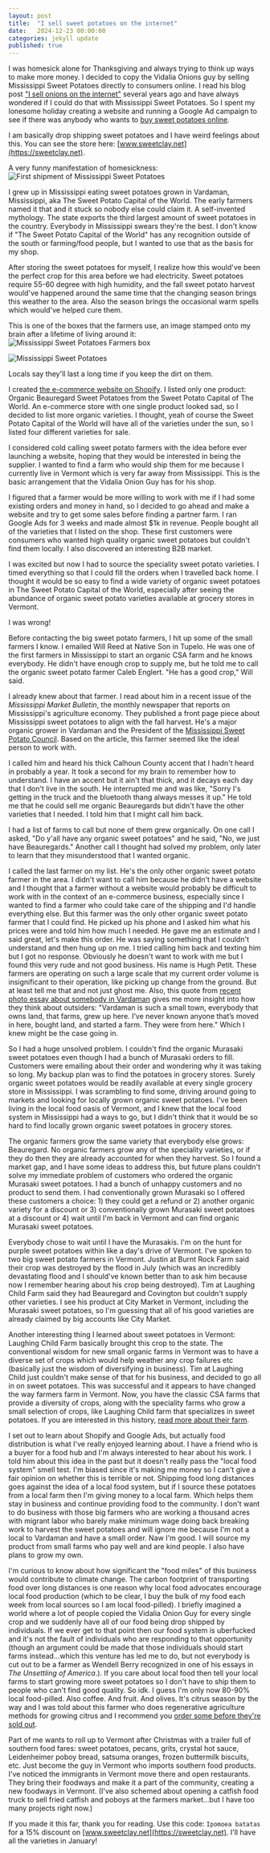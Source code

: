 ```yaml
---
layout: post
title:  "I sell sweet potatoes on the internet"
date:   2024-12-23 00:00:00
categories: jekyll update
published: true
---
```


I was homesick alone for Thanksgiving and always trying to think up ways to make more money. I decided to copy the Vidalia Onions guy by selling Mississippi Sweet Potatoes directly to consumers online. I read his blog post ["I sell onions on the internet"](https://www.deepsouthventures.com/i-sell-onions-on-the-internet/) several years ago and have always wondered if I could do that with Mississippi Sweet Potatoes. So I spent my lonesome holiday creating a website and running a Google Ad campaign to see if there was anybody who wants to [buy sweet potatoes online](https://sweetclay.net). 

I am basically drop shipping sweet potatoes and I have weird feelings about this. You can see the store here: [www.sweetclay.net](https://sweetclay.net).

A very funny manifestation of homesickness:
![First shipment of Mississippi Sweet Potatoes](/assets/boxes.jpg)

I grew up in Mississippi eating sweet potatoes grown in Vardaman, Mississippi, aka The Sweet Potato Capital of the World. The early farmers named it that and it stuck so nobody else could claim it. A self-invented mythology. The state exports the third largest amount of sweet potatoes in the country. Everybody in Mississippi swears they're the best. I don't know if "The Sweet Potato Capital of the World" has any recognition outside of the south or farming/food people, but I wanted to use that as the basis for my shop.

After storing the sweet potatoes for myself, I realize how this would've been the perfect crop for this area before we had electricity. Sweet potatoes require 55-60 degree with high humidity, and the fall sweet potato harvest would've happened around the same time that the changing season brings this weather to the area. Also the season brings the occasional warm spells which would've helped cure them.

This is one of the boxes that the farmers use, an image stamped onto my brain after a lifetime of living around it:
![Mississippi Sweet Potatoes Farmers box](/assets/farm-boxes.jpg)

![Mississippi Sweet Potatoes](/assets/sweetpotatoes.jpg)

Locals say they'll last a long time if you keep the dirt on them.

I created [the e-commerce website on Shopify](https://sweetclay.net). I listed only one product: Organic Beauregard Sweet Potatoes from the Sweet Potato Capital of The World. An e-commerce store with one single product looked sad, so I decided to list more organic varieties. I thought, yeah of course the Sweet Potato Capital of the World will have all of the varieties under the sun, so I listed four different varieties for sale. 

I considered cold calling sweet potato farmers with the idea before ever launching a website, hoping that they would be interested in being the supplier. I wanted to find a farm who would ship them for me because I currently live in Vermont which is very far away from Mississippi. This is the basic arrangement that the Vidalia Onion Guy has for his shop.

I figured that a farmer would be more willing to work with me if I had some existing orders and money in hand, so I decided to go ahead and make a website and try to get some sales before finding a partner farm. I ran Google Ads for 3 weeks and made almost $1k in revenue. People bought all of the varieties that I listed on the shop. These first customers were consumers who wanted high quality organic sweet potatoes but couldn't find them locally. I also discovered an interesting B2B market.

I was excited but now I had to source the speciality sweet potato varieties. I timed everything so that I could fill the orders when I travelled back home. I thought it would be so easy to find a wide variety of organic sweet potatoes in The Sweet Potato Capital of the World, especially after seeing the abundance of organic sweet potato varieties available at grocery stores in Vermont.

I was wrong!

Before contacting the big sweet potato farmers, I hit up some of the small farmers I know. I emailed Will Reed at Native Son in Tupelo. He was one of the first farmers in Mississippi to start an organic CSA farm and he knows everybody. He didn't have enough crop to supply me, but he told me to call the organic sweet potato farmer Caleb Englert. "He has a good crop," Will said.

I already knew about that farmer. I read about him in a recent issue of the *Mississippi Market Bulletin*, the monthly newspaper that reports on Mississippi's agriculture economy. They published a front page piece about Mississippi sweet potatoes to align with the fall harvest. He's a major organic grower in Vardaman and the President of the [Mississippi Sweet Potato Council](http://www.mssweetpotato.org/home.html). Based on the article, this farmer seemed like the ideal person to work with.

I called him and heard his thick Calhoun County accent that I hadn't heard in probably a year. It took a second for my brain to remember how to understand. I have an accent but it ain't that thick, and it decays each day that I don't live in the south. He interrupted me and was like, "Sorry I's getting in the truck and the bluetooth thang always messes it up." He told me that he could sell me organic Beauregards but didn't have the other varieties that I needed. I told him that I might call him back.

I had a list of farms to call but none of them grew organically. On one call I asked, "Do y'all have any organic sweet potatoes" and he said, "No, we just have Beauregards." Another call I thought had solved my problem, only later to learn that they misunderstood that I wanted organic.

I called the last farmer on my list. He's the only other organic sweet potato farmer in the area. I didn't want to call him because he didn't have a website and I thought that a farmer without a website would probably be difficult to work with in the context of an e-commerce business, especially since I wanted to find a farmer who could take care of the shipping and I'd handle everything else. But this farmer was the only other organic sweet potato farmer that I could find. He picked up his phone and I asked him what his prices were and told him how much I needed. He gave me an estimate and I said great, let's make this order. He was saying something that I couldn't understand and then hung up on me. I tried calling him back and texting him but I got no response. Obviously he doesn't want to work with me but I found this very rude and not good business. His name is Hugh Petit. These farmers are operating on such a large scale that my current order volume is insignificant to their operation, like picking up change from the ground. But at least tell me that and not just ghost me. Also, this quote from [recent photo essay about somebody in Vardaman](https://mississippifolklife.org/photo-essays/sweet-potato-sweets) gives me more insight into how they think about outsiders: "Vardaman is such a small town, everybody that owns land, that farms, grew up here. I’ve never known anyone that’s moved in here, bought land, and started a farm. They were from here." Which I knew might be the case going in.

So I had a huge unsolved problem. I couldn't find the organic Murasaki sweet potatoes even though I had a bunch of Murasaki orders to fill. Customers were emailing about their order and wondering why it was taking so long. My backup plan was to find the potatoes in grocery stores. Surely organic sweet potatoes would be readily available at every single grocery store in Mississippi. I was scrambling to find some, driving around going to markets and looking for locally grown organic sweet potatoes. I've been living in the local food oasis of Vermont, and I knew that the local food system in Mississippi had a ways to go, but I didn't think that it would be so hard to find locally grown organic sweet potatoes in grocery stores.

The organic farmers grow the same variety that everybody else grows: Beauregard. No organic farmers grow any of the speciality varieties, or if they do then they are already accounted for when they harvest. So I found a market gap, and I have some ideas to address this, but future plans couldn't solve my immediate problem of customers who ordered the organic Murasaki sweet potatoes. I had a bunch of unhappy customers and no product to send them. I had conventionally grown Murasaki so I offered these customers a choice: 1) they could get a refund or 2) another organic variety for a discount or 3) conventionally grown Murasaki sweet potatoes at a discount or 4) wait until I'm back in Vermont and can find organic Murasaki sweet potatoes.

Everybody chose to wait until I have the Murasakis. I'm on the hunt for purple sweet potatoes within like a day's drive of Vermont. I've spoken to two big sweet potato farmers in Vermont. Justin at Burnt Rock Farm said their crop was destroyed by the flood in July (which was an incredibly devastating flood and I should've known better than to ask him because now I remember hearing about his crop being destroyed). Tim at Laughing Child Farm said they had Beauregard and Covington but couldn't supply other varieties. I see his product at City Market in Vermont, including the Murasaki sweet potatoes, so I'm guessing that all of his good varieties are already claimed by big accounts like City Market.

Another interesting thing I learned about sweet potatoes in Vermont: Laughing Child Farm basically brought this crop to the state. The conventional wisdom for new small organic farms in Vermont was to have a diverse set of crops which would help weather any crop failures etc (basically just the wisdom of diversifying in business). Tim at Laughing Child just couldn't make sense of that for his business, and decided to go all in on sweet potatoes. This was successful and it appears to have changed the way farmers farm in Vermont. Now, you have the classic CSA farms that provide a diversity of crops, along with the speciality farms who grow a small selection of crops, like Laughing Child farm that specializes in sweet potatoes. If you are interested in this history, [read more about their farm](https://www.sevendaysvt.com/food-drink/pawlets-laughing-child-farm-takes-local-sweet-potatoes-to-a-new-level-36832837).

I set out to learn about Shopify and Google Ads, but actually food distribution is what I've really enjoyed learning about. I have a friend who is a buyer for a food hub and I'm always interested to hear about his work. I told him about this idea in the past but it doesn't really pass the "local food system" smell test.  I'm biased since it's making me money so I can't give a fair opinion on whether this is terrible or not. Shipping food long distances goes against the idea of a local food system, but if I source these potatoes from a local farm then I'm giving money to a local farm. Which helps them stay in business and continue providing food to the community. I don't want to do business with those big farmers who are working a thousand acres with migrant labor who barely make minimum wage doing back breaking work to harvest the sweet potatoes and will ignore me because I'm not a local to Vardaman and have a small order. Naw I'm good. I will source my product from small farms who pay well and are kind people. I also have plans to grow my own.

I'm curious to know about how significant the "food miles" of this business would contribute to climate change. The carbon footprint of transporting food over long distances is one reason why local food advocates encourage local food production (which to be clear, I buy the bulk of my food each week from local sources so I am local food-pilled). I briefly imagined a world where a lot of people copied the Vidalia Onion Guy for every single crop and we suddenly have all of our food being drop shipped by individuals. If we ever get to that point then our food system is uberfucked and it's not the fault of individuals who are responding to that opportunity (though an argument could be made that those individuals should start farms instead...which this venture has led me to do, but not everybody is cut out to be a farmer as Wendell Berry recognized in one of his essays in *The Unsettling of America*.). If you care about local food then tell your local farms to start growing more sweet potatoes so I don't have to ship them to people who can't find good quality. So idk. I guess I'm only now 80-90% local food-pilled. Also coffee. And fruit. And olives. It's citrus season by the way and I was told about this farmer who does regenerative agriculture methods for growing citrus and I recommend you [order some before they're sold out](https://squeezecitrus.com/).

Part of me wants to roll up to Vermont after Christmas with a trailer full of southern food fares: sweet potatoes, pecans, grits, crystal hot sauce, Leidenheimer poboy bread, satsuma oranges, frozen buttermilk biscuits, etc. Just become the guy in Vermont who imports southern food products. I've noticed the immigrants in Vermont move there and open restaurants. They bring their foodways and make it a part of the community, creating a new foodways in Vermont. (I've also schemed about opening a catfish food truck to sell fried catfish and poboys at the farmers market...but I have too many projects right now.)

If you made it this far, thank you for reading. Use this code: `Ipomoea batatas` for a 15% discount on [www.sweetclay.net](https://sweetclay.net). I'll have all the varieties in January!
